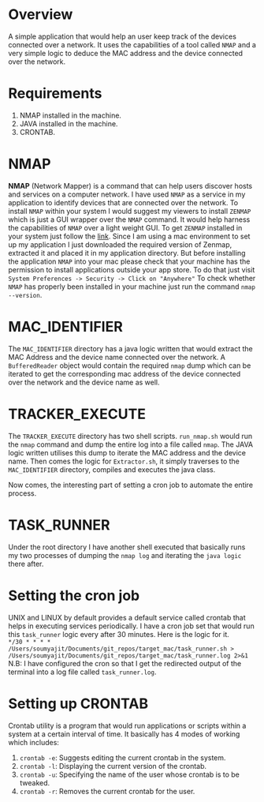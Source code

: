 # Overview
A simple application that would help an user keep track of the devices connected over a network. It uses the capabilities of a tool called `NMAP` and a very simple logic to deduce the MAC address and the device connected over the network.

# Requirements
1. NMAP installed in the machine.
2. JAVA installed in the machine.
3. CRONTAB.

# NMAP
<b>NMAP</b> (Network Mapper) is a command that can help users discover hosts and services on a computer network. I have used `NMAP` as a service in my application to identify devices that are connected over the network. To install `NMAP` within your system I would suggest my viewers to install `ZENMAP` which is just a GUI wrapper over the `NMAP` command. It would help harness the capabilities of `NMAP` over a light weight GUI. To get `ZENMAP` installed in your system just follow the [link](https://nmap.org/zenmap/). Since I am using a mac environment to set up my application I just downloaded the required version of Zenmap, extracted it and placed it in my application directory. But before installing the application `NMAP` into your mac please check that your machine has the permission to install applications outside your app store. To do that just visit `System Preferences -> Security -> Click on "Anywhere"` To check whether `NMAP` has properly been installed in your machine just run the command `nmap --version`.

# MAC_IDENTIFIER
The `MAC_IDENTIFIER` directory has a java logic written that would extract the MAC Address and the device name connected over the network. A `BufferedReader` object would contain the required `nmap` dump which can be iterated to get the corresponding mac address of the device connected over the network and the device name as well.

# TRACKER_EXECUTE
The `TRACKER_EXECUTE` directory has two shell scripts. `run_nmap.sh` would run the `nmap` command and dump the entire log into a file called `nmap`. The JAVA logic written utilises this dump to iterate the MAC address and the device name. Then comes the logic for `Extractor.sh`, it simply traverses to the `MAC_IDENTIFIER` directory, compiles and executes the java class.

Now comes, the interesting part of setting a cron job to automate the entire process.

# TASK_RUNNER
Under the root directory I have another shell executed that basically runs my two processes of dumping the `nmap log` and iterating the `java logic` there after.

# Setting the cron job
UNIX and LINUX by default provides a default service called crontab that helps in executing services periodically. I have a cron job set that would run this `task_runner` logic every after 30 minutes. Here is the logic for it.<br>
`*/30 * * * * /Users/soumyajit/Documents/git_repos/target_mac/task_runner.sh > /Users/soumyajit/Documents/git_repos/target_mac/task_runner.log 2>&1`<br>
N.B: I have configured the cron so that I get the redirected output of the terminal into a log file called `task_runner.log`.

# Setting up CRONTAB
Crontab utility is a program that would run applications or scripts within a system at a certain interval of time. It basically has 4 modes of working which includes:<br>
1. `crontab -e`: Suggests editing the current crontab in the system.<br>
2. `crontab -l`: Displaying the current version of the crontab.<br>
3. `crontab -u`: Specifying the name of the user whose crontab is to be tweaked.<br>
4. `crontab -r`: Removes the current crontab for the user.<br>
